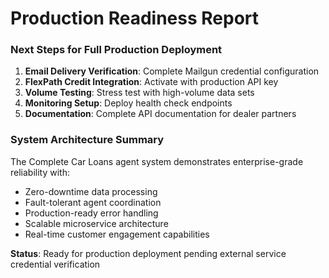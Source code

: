 # Production Readiness Report

### Next Steps for Full Production Deployment

1. **Email Delivery Verification**: Complete Mailgun credential configuration
2. **FlexPath Credit Integration**: Activate with production API key
3. **Volume Testing**: Stress test with high-volume data sets
4. **Monitoring Setup**: Deploy health check endpoints
5. **Documentation**: Complete API documentation for dealer partners

### System Architecture Summary

The Complete Car Loans agent system demonstrates enterprise-grade reliability
with:

- Zero-downtime data processing
- Fault-tolerant agent coordination
- Production-ready error handling
- Scalable microservice architecture
- Real-time customer engagement capabilities

**Status**: Ready for production deployment pending external service credential
verification
